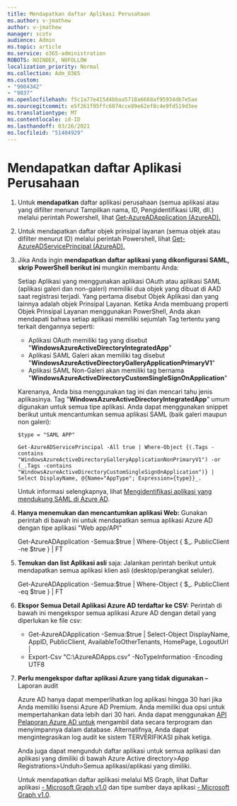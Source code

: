 ```yaml
---
title: Mendapatkan daftar Aplikasi Perusahaan
ms.author: v-jmathew
author: v-jmathew
manager: scotv
audience: Admin
ms.topic: article
ms.service: o365-administration
ROBOTS: NOINDEX, NOFOLLOW
localization_priority: Normal
ms.collection: Adm_O365
ms.custom:
- "9004342"
- "9837"
ms.openlocfilehash: f5c1a77e415d4bbaa5718a6668af95934db7e5ae
ms.sourcegitcommit: e5f261f95ffc6074cce89e62ef8c4e9fd519d3ee
ms.translationtype: MT
ms.contentlocale: id-ID
ms.lasthandoff: 03/26/2021
ms.locfileid: "51404929"
---
```

# <a name="get-a-list-of-enterprise-applications"></a>Mendapatkan daftar Aplikasi Perusahaan

1. Untuk **mendapatkan** daftar aplikasi perusahaan (semua aplikasi atau yang difilter menurut Tampilkan nama, ID, Pengidentifikasi URI, dll.) melalui perintah Powershell, lihat [Get-AzureADApplication (AzureAD).](https://docs.microsoft.com/powershell/module/azuread/get-azureadapplication)
2. Untuk mendapatkan daftar objek prinsipal layanan (semua objek atau difilter menurut ID) melalui perintah Powershell, lihat [Get-AzureADServicePrincipal (AzureAD).](https://docs.microsoft.com/powershell/module/azuread/get-azureadserviceprincipal)
3. Jika Anda ingin **mendapatkan daftar aplikasi yang dikonfigurasi SAML, skrip PowerShell berikut ini** mungkin membantu Anda:

    Setiap Aplikasi yang menggunakan aplikasi OAuth atau aplikasi SAML (aplikasi galeri dan non-galeri) memiliki dua objek yang dibuat di AAD saat registrasi terjadi. Yang pertama disebut Objek Aplikasi dan yang lainnya adalah objek Prinsipal Layanan. Ketika Anda membuang properti Objek Prinsipal Layanan menggunakan PowerShell, Anda akan mendapati bahwa setiap aplikasi memiliki sejumlah Tag tertentu yang terkait dengannya seperti:

    - Aplikasi OAuth memiliki tag yang disebut "**WindowsAzureActiveDirectoryIntegratedApp**"
    - Aplikasi SAML Galeri akan memiliki tag disebut "**WindowsAzureActiveDirectoryGalleryApplicationPrimaryV1**"
    - Aplikasi SAML Non-Galeri akan memiliki tag bernama "**WindowsAzureActiveDirectoryCustomSingleSignOnApplication**"

    Karenanya, Anda bisa menggunakan tag ini dan mencari tahu jenis aplikasinya. Tag "**WindowsAzureActiveDirectoryIntegratedApp**" umum digunakan untuk semua tipe aplikasi. Anda dapat menggunakan snippet berikut untuk mencantumkan semua aplikasi SAML (baik galeri maupun non galeri):

    `$type = "SAML APP"`

    `Get-AzureADServicePrincipal -All true | Where-Object {(.Tags -contains "WindowsAzureActiveDirectoryGalleryApplicationNonPrimaryV1") -or (_.Tags -contains "WindowsAzureActiveDirectoryCustomSingleSignOnApplication")} | Select DisplayName, @{Name="AppType"; Expression={type}}_.`

    Untuk informasi selengkapnya, lihat [Mengidentifikasi aplikasi yang mendukung SAML di Azure AD](https://docs.microsoft.com/answers/questions/24259/identify-saml-enabled-apps-in-azure-ad.html).

4. **Hanya menemukan dan mencantumkan aplikasi Web:** Gunakan perintah di bawah ini untuk mendapatkan semua aplikasi Azure AD dengan tipe aplikasi "Web app/API"

    Get-AzureADApplication -Semua:$true | Where-Object { $_. PublicClient -ne $true } | FT
5. **Temukan dan list Aplikasi asli** saja: Jalankan perintah berikut untuk mendapatkan semua aplikasi klien asli (desktop/perangkat seluler).

    Get-AzureADApplication -Semua:$true | Where-Object { $_. PublicClient -eq $true } | FT
6. **Ekspor Semua Detail Aplikasi Azure AD terdaftar ke CSV:** Perintah di bawah ini mengekspor semua aplikasi Azure AD dengan detail yang diperlukan ke file csv:

    - Get-AzureADApplication -Semua:$true | Select-Object DisplayName, AppID, PublicClient, AvailableToOtherTenants, HomePage, LogoutUrl |
    - Export-Csv "C:\AzureADApps.csv" -NoTypeInformation -Encoding UTF8

7. **Perlu mengekspor daftar aplikasi Azure yang tidak digunakan –** Laporan audit

    Azure AD hanya dapat memperlihatkan log aplikasi hingga 30 hari jika Anda memiliki lisensi Azure AD Premium.
    Anda memiliki dua opsi untuk mempertahankan data lebih dari 30 hari. Anda dapat menggunakan [API Pelaporan Azure AD untuk](https://docs.microsoft.com/azure/active-directory/reports-monitoring/concept-reporting-api) mengambil data secara terprogram dan menyimpannya dalam database. Alternatifnya, Anda dapat mengintegrasikan log audit ke sistem TERVERIFIKASI pihak ketiga.

    Anda juga dapat mengunduh daftar aplikasi untuk semua aplikasi dan aplikasi yang dimiliki di bawah Azure Active directory>App Registrations>Unduh>Semua aplikasi/aplikasi yang dimiliki.

    Untuk mendapatkan daftar aplikasi melalui MS Graph, lihat Daftar aplikasi [- Microsoft Graph v1.0](https://docs.microsoft.com/graph/api/application-list) dan tipe sumber daya aplikasi [- Microsoft Graph v1.0](https://docs.microsoft.com/graph/api/resources/application).

